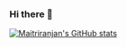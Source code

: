 ### Hi there 👋
[![Maitriranjan's GitHub stats](https://github-readme-stats.vercel.app/api?username=maitriranjan99&show_icons=true&theme=great-gatsby&title_color=2f80ed)](https://github.com/maitriranjan99/github-readme-stats)

<!--
**maitriranjan99/maitriranjan99** is a ✨ _special_ ✨ repository because its `README.md` (this file) appears on your GitHub profile.

Here are some ideas to get you started:

- 🔭 I’m currently working on ...
- 🌱 I’m currently learning ...
- 👯 I’m looking to collaborate on ...
- 🤔 I’m looking for help with ...
- 💬 Ask me about ...
- 📫 How to reach me: ...
- 😄 Pronouns: ...
- ⚡ Fun fact: ...
-->

